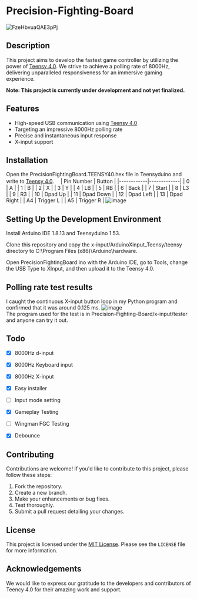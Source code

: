 # Precision-Fighting-Board
![FzeHbvuaQAE3pPj](https://github.com/ioridev/Precision-Fighting-Board/assets/41247249/afc0e35b-ca20-4fe8-9133-83550cd0358d)


## Description

This project aims to develop the fastest game controller by utilizing the power of [Teensy 4.0](https://www.pjrc.com/store/teensy40.html). We strive to achieve a polling rate of 8000Hz, delivering unparalleled responsiveness for an immersive gaming experience.

**Note: This project is currently under development and not yet finalized.**  

## Features

- High-speed USB communication using [Teensy 4.0](https://www.pjrc.com/store/teensy40.html)
- Targeting an impressive 8000Hz polling rate
- Precise and instantaneous input response
- X-input support

## Installation
Open the PrecisionFightingBoard.TEENSY40.hex file in Teensyduino and write to [Teensy 4.0](https://www.pjrc.com/store/teensy40.html).　
| Pin Number | Button      |
|------------|-------------|
| 0          | A           |
| 1          | B           |
| 2          | X           |
| 3          | Y           |
| 4          | LB          |
| 5          | RB          |
| 6          | Back        |
| 7          | Start       |
| 8          | L3          |
| 9          | R3          |
| 10         | Dpad Up     |
| 11         | Dpad Down   |
| 12         | Dpad Left   |
| 13         | Dpad Right  |
| A4         | Trigger L   |
| A5         | Trigger R   |
![image](https://github.com/ioridev/Precision-Fighting-Board/assets/41247249/2e11a9c7-5acc-4e2c-a961-7881e0bbd49f)



## Setting Up the Development Environment
Install Arduino IDE 1.8.13 and Teensyduino 1.53.

Clone this repository and copy the x-input/ArduinoXinput_Teensy/teensy directory to C:\Program Files (x86)\Arduino\hardware.

Open PrecisionFightingBoard.ino with the Arduino IDE, go to Tools, change the USB Type to XInput, and then upload it to the Teensy 4.0.

## Polling rate test results 
I caught the continuous X-input button loop in my Python program and confirmed that it was around 0.125 ms.
![image](https://github.com/ioridev/Precision-Fighting-Board/assets/41247249/70222125-6ffb-46e5-9fc4-e5550e8782d6)  
The program used for the test is in Precision-Fighting-Board/x-input/tester and anyone can try it out.

## Todo
- [x] 8000Hz d-input
- [x] 8000Hz Keyboard input
- [x] 8000Hz X-input
- [x] Easy installer
- [ ] Input mode setting
- [X] Gameplay Testing
- [ ] Wingman FGC Testing
- [x] Debounce


## Contributing

Contributions are welcome! If you'd like to contribute to this project, please follow these steps:

1. Fork the repository.
2. Create a new branch.
3. Make your enhancements or bug fixes.
4. Test thoroughly.
5. Submit a pull request detailing your changes.

## License

This project is licensed under the [MIT License](https://opensource.org/licenses/MIT). Please see the `LICENSE` file for more information.

## Acknowledgements

We would like to express our gratitude to the developers and contributors of Teency 4.0 for their amazing work and support.


